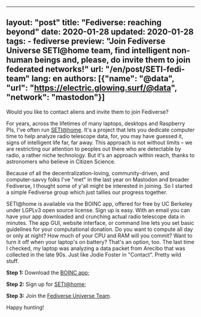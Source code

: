 
---
layout: "post"
title: "Fediverse: reaching beyond"
date: 2020-01-28
updated: 2020-01-28
tags:
    - fediverse
preview: "Join Fediverse Universe SETI@home team, find intelligent non-human beings and, please, do invite them to join federated networks!"
url: "/en/post/SETI-fedi-team"
lang: en
authors: [{"name": "@data", "url": "https://electric.glowing.surf/@data", "network": "mastodon"}]
---

Would you like to contact aliens and invite them to join Fediverse?

For years, across the lifetimes of many laptops, desktops and Raspberry PIs, I've often run [SETI@home](https://setiathome.ssl.berkeley.edu/signup.php). It's a project that lets you dedicate computer time to help analyze radio telescope data, for, you may have guessed it, signs of intelligent life far, far away. This approach is not without limits – we are restricting our attention to peoples out there who are detectable by radio, a rather niche technology. But it's an approach within reach, thanks to astronomers who believe in Citizen Science.

Because of all the decentralization-loving, community-driven, and computer-savvy folks I've "met" in the last year on Mastodon and broader Fediverse, I thought some of y'all might be interested in joining. So I started a simple Fediverse group which just tallies our progress together.

SETI@home is available via the BOINC app, offered for free by UC Berkeley under LGPLv3 open source license. Sign up is easy. With an email you can have your app downloaded and crunching actual radio telescope data in minutes. The app GUI, website interface, or command line lets you set basic guidelines for your computational donation. Do you want to compute all day or only at night? How much of your CPU and RAM will you commit? Want to turn it off when your laptop's on battery? That's an option, too. The last time I checked, my laptop was analyzing a data packet from Arecibo that was collected in the late 90s. Just like Jodie Foster in "Contact". Pretty wild stuff.

**Step 1:** Download the [BOINC app](https://boinc.berkeley.edu/download.php);

**Step 2:** Sign up for [SETI@home](https://setiathome.ssl.berkeley.edu/signup.php);

**Step 3:** Join the [Fediverse Universe Team](https://setiathome.berkeley.edu/team_display.php?teamid=210015).

Happy hunting!
